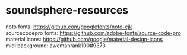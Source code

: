 # soundsphere-resources
noto fonts: https://github.com/googlefonts/noto-cjk  
sourcecodepro fonts: https://github.com/adobe-fonts/source-code-pro  
material icons: https://github.com/google/material-design-icons  
midi background: awemanrank100#9373